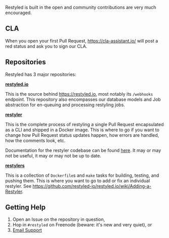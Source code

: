 Restyled is built in the open and community contributions are very much encouraged.

## CLA

When you open your first Pull Request, https://cla-assistant.io/ will post a red status and ask you to sign our CLA.

## Repositories

Restyled has 3 major repositories:

[**restyled.io**](https://github.com/restyled-io/restyled.io)

This is the source behind https://restyled.io, most notably its `/webhooks` endpoint. This repository also encompasses our database models and Job abstraction for en-queuing and processing restyling jobs.

[**restyler**](https://github.com/restyled-io/restyler)

This is the complete process of restyling a single Pull Request encapsulated as a CLI and shipped in a Docker image. This is where to go if you want to change how Pull Request status updates happen, how errors are handled, how the comments look, etc.

Documentation for the restyler codebase can be found [here](http://docs.restyled.io/restyler/). It may or may not be useful, it may or may not be up to date.

[**restylers**](https://github.com/restyled-io/restylers)

This is a collection of `Dockerfile`s and `make` tasks for building, testing, and pushing them. This is where you want to go to add or fix an individual restyler. See https://github.com/restyled-io/restyled.io/wiki/Adding-a-Restyler.

## Getting Help

1. Open an Issue on the repository in question,
1. Hop in `#restyled` on Freenode (beware: it's new and very quiet), or
1. [Email Support](mailto:support@restyled.io)